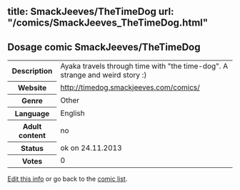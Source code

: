 title: SmackJeeves/TheTimeDog
url: "/comics/SmackJeeves_TheTimeDog.html"
---
Dosage comic SmackJeeves/TheTimeDog
-----------------------------------------

<p id="msg"></p>
<script type="text/javascript">
if (window.location.search === '?edit_info_mail=sent_ok') {
  var elem = document.getElementById("msg");
  elem.innerHTML = 'Edited information sucessfully sent for review, which is usually done daily. Thanks!';
  elem.className = 'ok';
}
</script>
<table class="comicinfo">
<tr>
<th>Description</th><td>Ayaka travels through time with &quot;the time-dog&quot;. A strange and weird story :)</td>
</tr>
<tr>
<th>Website</th><td><a href="http://timedog.smackjeeves.com/comics/">http://timedog.smackjeeves.com/comics/</a></td>
</tr>
<tr>
<th>Genre</th><td>Other</td>
</tr>
<tr>
<th>Language</th><td>English</td>
</tr>
<tr>
<th>Adult content</th><td>no</td>
</tr>
<tr>
<th>Status</th><td>ok on 24.11.2013</td>
</tr>
<tr>
<th>Votes</th><td>0</td>
</tr>
</table>

[Edit this info](SmackJeeves_TheTimeDog_edit.html) or go back to the [comic list](../comic-index.html).
